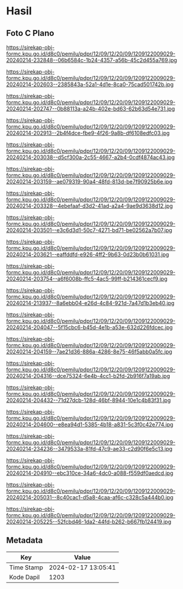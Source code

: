 # Hasil

## Foto C Plano

https://sirekap-obj-formc.kpu.go.id/d8c0/pemilu/pdpr/12/09/12/20/09/1209122009029-20240214-232848--06b6584c-1b24-4357-a56b-45c2d455a769.jpg

https://sirekap-obj-formc.kpu.go.id/d8c0/pemilu/pdpr/12/09/12/20/09/1209122009029-20240214-202603--2385843a-52a1-4d1e-8ca0-75cad501742b.jpg

https://sirekap-obj-formc.kpu.go.id/d8c0/pemilu/pdpr/12/09/12/20/09/1209122009029-20240214-202747--0b88113a-a24b-402e-bd63-62b63d54e731.jpg

https://sirekap-obj-formc.kpu.go.id/d8c0/pemilu/pdpr/12/09/12/20/09/1209122009029-20240214-202913--2b4f4dce-fbe9-4f26-9a8b-df6108edfc03.jpg

https://sirekap-obj-formc.kpu.go.id/d8c0/pemilu/pdpr/12/09/12/20/09/1209122009029-20240214-203038--d5cf300a-2c55-4667-a2b4-0cdf4874ac43.jpg

https://sirekap-obj-formc.kpu.go.id/d8c0/pemilu/pdpr/12/09/12/20/09/1209122009029-20240214-203159--ae079319-90a4-48fd-813d-be7f90925b6e.jpg

https://sirekap-obj-formc.kpu.go.id/d8c0/pemilu/pdpr/12/09/12/20/09/1209122009029-20240214-203328--4ebefaaf-d3d2-41ad-a2a4-9ae9d3638d12.jpg

https://sirekap-obj-formc.kpu.go.id/d8c0/pemilu/pdpr/12/09/12/20/09/1209122009029-20240214-203501--e3c6d3d1-50c7-4271-bd71-be02562a7b07.jpg

https://sirekap-obj-formc.kpu.go.id/d8c0/pemilu/pdpr/12/09/12/20/09/1209122009029-20240214-203621--eaffddfd-e926-4ff2-9b63-0d23b0b61031.jpg

https://sirekap-obj-formc.kpu.go.id/d8c0/pemilu/pdpr/12/09/12/20/09/1209122009029-20240214-203754--a6f6008b-ffc5-4ac5-99ff-b214361cecf9.jpg

https://sirekap-obj-formc.kpu.go.id/d8c0/pemilu/pdpr/12/09/12/20/09/1209122009029-20240214-213937--8a6ebb04-e26d-4c84-921d-7a47d1b3eb40.jpg

https://sirekap-obj-formc.kpu.go.id/d8c0/pemilu/pdpr/12/09/12/20/09/1209122009029-20240214-204047--5f15cbc6-b45d-4e1b-a53e-632d226fdcec.jpg

https://sirekap-obj-formc.kpu.go.id/d8c0/pemilu/pdpr/12/09/12/20/09/1209122009029-20240214-204159--7ae21d36-886a-4286-8e75-46f5abb0a5fc.jpg

https://sirekap-obj-formc.kpu.go.id/d8c0/pemilu/pdpr/12/09/12/20/09/1209122009029-20240214-204316--dce75324-6e4b-4cc1-b2fd-2b916f7a19ab.jpg

https://sirekap-obj-formc.kpu.go.id/d8c0/pemilu/pdpr/12/09/12/20/09/1209122009029-20240214-204432--71d27dcb-128d-46bf-8944-10e1c4b83f31.jpg

https://sirekap-obj-formc.kpu.go.id/d8c0/pemilu/pdpr/12/09/12/20/09/1209122009029-20240214-204600--e8ea94d1-5385-4b18-a831-5c3f0c42e774.jpg

https://sirekap-obj-formc.kpu.go.id/d8c0/pemilu/pdpr/12/09/12/20/09/1209122009029-20240214-234236--3479533a-81fd-47c9-ae33-c2d90f6e5c13.jpg

https://sirekap-obj-formc.kpu.go.id/d8c0/pemilu/pdpr/12/09/12/20/09/1209122009029-20240214-204910--ebc310ce-34a6-4dc0-a088-f559df0aedcd.jpg

https://sirekap-obj-formc.kpu.go.id/d8c0/pemilu/pdpr/12/09/12/20/09/1209122009029-20240214-205031--8c40cac1-d5a8-4caa-af6c-c328c5a444b0.jpg

https://sirekap-obj-formc.kpu.go.id/d8c0/pemilu/pdpr/12/09/12/20/09/1209122009029-20240214-205225--52fcbd46-1da2-44fd-b262-b667fb124419.jpg


## Metadata

| Key        | Value               |
| ---------- | ------------------- |
| Time Stamp | 2024-02-17 13:05:41 |
| Kode Dapil | 1203                |



